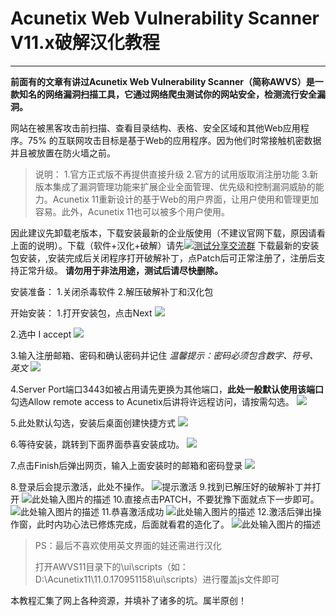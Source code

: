 ﻿# Acunetix Web Vulnerability Scanner V11.x破解汉化教程

------------


**前面有的文章有讲过Acunetix Web Vulnerability Scanner（简称AWVS）是一款知名的网络漏洞扫描工具，它通过网络爬虫测试你的网站安全，检测流行安全漏洞。**

网站在被黑客攻击前扫描、查看目录结构、表格、安全区域和其他Web应用程序。75% 的互联网攻击目标是基于Web的应用程序。因为他们时常接触机密数据并且被放置在防火墙之前。

> 说明：
1.官方正式版不再提供直接升级
2.官方的试用版取消注册功能
3.新版本集成了漏洞管理功能来扩展企业全面管理、优先级和控制漏洞威胁的能力。Acunetix 11重新设计的基于Web的用户界面，让用户使用和管理更加容易。此外，Acunetix 11也可以被多个用户使用。

因此建议先卸载老版本，下载安装最新的企业版使用（不建议官网下载，原因请看上面的说明）。下载（软件+汉化+破解）请先<a target="_blank" href="//shang.qq.com/wpa/qunwpa?idkey=4f44d2f55fcc2f4692a8ba0d41c98911d536d70206baf37948ff7b9a0730ce6e"><img border="0" src="//pub.idqqimg.com/wpa/images/group.png" alt="测试分享交流群" title="测试分享交流群"></a>
下载最新的安装包安装，,安装完成后关闭程序打开破解补丁，点Patch后可正常注册了，注册后支持正常升级。
**请勿用于非法用途，测试后请尽快删除。**

安装准备：
1.关闭杀毒软件
2.解压破解补丁和汉化包

开始安装：
1.打开安装包，点击Next
[![](https://lh3.googleusercontent.com/Eehdj8azPsD2Vf-mLtni7K7OWI4XgC00R6zKMCyX_DIXAtxchMw_tRs0gXieTzZQeKH4Rc9DZ4Q0AAcn8nT2b1A3EznqiuRUgYe_eTfmMmQGQE59ficoOd3sEXlbypBGWkMiOokjQY89i4BxOg5y8JCn84zIYUoqBZmy8HAJgYcSs3JjxWgv4O9j7MVyHDCRRprkflY6OH3YugKHXNPfpCbZIxv4tM7JwedPo9Y1vv2OIICEBGE-AIsQz_vL7jK135OIWdZYVC143Z8pLW1hQ9N2gdPS3-NQkkAZ6NOQfGauNCSGaGZJsPao8y8QT4JGvYjgAGvg42Fvf42nqOnkit0h6GNWZgg3x_uUinpQcamYjH-pwbsERREMxYXMh3WDCBoN_-_ReZCsEAYMoOlCoG9SjSlE4ird929fh5YjPxvQSskTW81gi0ng_peJiY-WPUo06MQ2qz4YDeO8hvzW_FxjofV9bNat1s11Ysy39kwkikHn3DExxKGQVPxuBmqiQ0wM-HlxzRMjRto2NvA8AdMi63k0JU_6lgUJCKJXNnpb6pe5vevqWdmNADnjF8dUA8XHcyBodf1JXI800Q5bfVxJ-Cv7g9brjJUBFA=w503-h389-no)](https://lh3.googleusercontent.com/Eehdj8azPsD2Vf-mLtni7K7OWI4XgC00R6zKMCyX_DIXAtxchMw_tRs0gXieTzZQeKH4Rc9DZ4Q0AAcn8nT2b1A3EznqiuRUgYe_eTfmMmQGQE59ficoOd3sEXlbypBGWkMiOokjQY89i4BxOg5y8JCn84zIYUoqBZmy8HAJgYcSs3JjxWgv4O9j7MVyHDCRRprkflY6OH3YugKHXNPfpCbZIxv4tM7JwedPo9Y1vv2OIICEBGE-AIsQz_vL7jK135OIWdZYVC143Z8pLW1hQ9N2gdPS3-NQkkAZ6NOQfGauNCSGaGZJsPao8y8QT4JGvYjgAGvg42Fvf42nqOnkit0h6GNWZgg3x_uUinpQcamYjH-pwbsERREMxYXMh3WDCBoN_-_ReZCsEAYMoOlCoG9SjSlE4ird929fh5YjPxvQSskTW81gi0ng_peJiY-WPUo06MQ2qz4YDeO8hvzW_FxjofV9bNat1s11Ysy39kwkikHn3DExxKGQVPxuBmqiQ0wM-HlxzRMjRto2NvA8AdMi63k0JU_6lgUJCKJXNnpb6pe5vevqWdmNADnjF8dUA8XHcyBodf1JXI800Q5bfVxJ-Cv7g9brjJUBFA=w503-h389-no)

2.选中 I accept
[![](https://lh3.googleusercontent.com/dGE9TCdeY9Fm3d7X6rcipzfy-pLDljrc_3UgvMvygjt1tWhLQfIk4NM-dKqo1-sGBF4Wguh_RkxvJYd4rzMTXLx4WTswTAaScWLp-pVDVTSoMJ7oveNj_9xB960V_pUWOBNR7S5aaAa0xnXHvAXKGbJ8FZG5VLYUwFq_ldKNxPSZ5c9Xr6I3qWIwAOYAAP_BVh7yf36ZqzICZaR-Ff3rOArw20VzJeaipmHgHJ8PcezTYqtwrP83UBQkxcvVsL1vP9Q8mehVjFqo4CPtxFxljTDQMS93D_tBT1t9hVHX30YLmjNLG_8JwQ3_9tm18EHlD79CSbtgAfmGA1urjDH6vRnKAssCu0Z5uirnAD07fWVmOjfwtpvR44LSh0UHe2rFeAExQ8Q7QQnzeQXdZtf_tKzxzWupACarQkiW-uCNGU3RfVBIqloCZzVPQ0EAQT3zdL4Qd32l3pgSsfHefe-9O6PYY8wzulz7FHssRLbZmRYihcikl86Bd91esw20QuGmdAiVenGtsUboV39jqTHPvtqvTQD7ZIcFs0b1Ucr-WszPUAjxu0MOU-0ly0gXj1lg3UpIglOU_arofoeKql_qQXO0aXhYJu0l4fYikQ=w503-h389-no)](https://lh3.googleusercontent.com/dGE9TCdeY9Fm3d7X6rcipzfy-pLDljrc_3UgvMvygjt1tWhLQfIk4NM-dKqo1-sGBF4Wguh_RkxvJYd4rzMTXLx4WTswTAaScWLp-pVDVTSoMJ7oveNj_9xB960V_pUWOBNR7S5aaAa0xnXHvAXKGbJ8FZG5VLYUwFq_ldKNxPSZ5c9Xr6I3qWIwAOYAAP_BVh7yf36ZqzICZaR-Ff3rOArw20VzJeaipmHgHJ8PcezTYqtwrP83UBQkxcvVsL1vP9Q8mehVjFqo4CPtxFxljTDQMS93D_tBT1t9hVHX30YLmjNLG_8JwQ3_9tm18EHlD79CSbtgAfmGA1urjDH6vRnKAssCu0Z5uirnAD07fWVmOjfwtpvR44LSh0UHe2rFeAExQ8Q7QQnzeQXdZtf_tKzxzWupACarQkiW-uCNGU3RfVBIqloCZzVPQ0EAQT3zdL4Qd32l3pgSsfHefe-9O6PYY8wzulz7FHssRLbZmRYihcikl86Bd91esw20QuGmdAiVenGtsUboV39jqTHPvtqvTQD7ZIcFs0b1Ucr-WszPUAjxu0MOU-0ly0gXj1lg3UpIglOU_arofoeKql_qQXO0aXhYJu0l4fYikQ=w503-h389-no)

3.输入注册邮箱、密码和确认密码并记住
*温馨提示：密码必须包含数字、符号、英文*
[![](https://lh3.googleusercontent.com/Hj_81cSzCiy35aTsoC1UW2ZoxCQ5NzfXfY9shuh5vOvKbEE87zaSn2Dk8N5gVO3QtPGFJ2fN8js0yN_dEPgzir7TU354i0XdwQRL9zu8r29dsBLQamuMIEddILAgIs3wihxgePw51DIa1I1i9JCkXXOA_YD0s5fIrDa3TdvzofjA3GRCNj96-IlxQYJ_K02pgZcO5rX2tviWX05oMpUH5h_5hVxDnlNmmYpgFZodpq3h9Q75Gi2mwhs697-wkKVwvIeNGcksNRal0DRClyqhRBOroNY_cpJ3wZIXnaqDPQQbocDFB3-eBtRT8UYRr-gzVxe4XggMYT056JFwh9Z62UJ7KbFu2mHNzgghpal7MnZm3hkaGsKG8gsviGUYFhy5v1LwatnvG7vVbw_1mME627ZteMRfyVIuNx0zGlp6ustRvddQkfsmgz96C3-9kQdBamBCmyFwpCFvq4VRg3SR3kvCsmckkX3vo9ldVt_mAG_f2ZNraz9JxHjcBQqQ10VcF3l_teZKktDC3KXMi1I6kMDksRQfCeByrO_VoE-Kk_cya9Tn5XIABw8z-WDsjABa2Cb354Gp2vQPNp5xAwWa5_77X61rPlkVZfas9A=w503-h389-no)](https://lh3.googleusercontent.com/Hj_81cSzCiy35aTsoC1UW2ZoxCQ5NzfXfY9shuh5vOvKbEE87zaSn2Dk8N5gVO3QtPGFJ2fN8js0yN_dEPgzir7TU354i0XdwQRL9zu8r29dsBLQamuMIEddILAgIs3wihxgePw51DIa1I1i9JCkXXOA_YD0s5fIrDa3TdvzofjA3GRCNj96-IlxQYJ_K02pgZcO5rX2tviWX05oMpUH5h_5hVxDnlNmmYpgFZodpq3h9Q75Gi2mwhs697-wkKVwvIeNGcksNRal0DRClyqhRBOroNY_cpJ3wZIXnaqDPQQbocDFB3-eBtRT8UYRr-gzVxe4XggMYT056JFwh9Z62UJ7KbFu2mHNzgghpal7MnZm3hkaGsKG8gsviGUYFhy5v1LwatnvG7vVbw_1mME627ZteMRfyVIuNx0zGlp6ustRvddQkfsmgz96C3-9kQdBamBCmyFwpCFvq4VRg3SR3kvCsmckkX3vo9ldVt_mAG_f2ZNraz9JxHjcBQqQ10VcF3l_teZKktDC3KXMi1I6kMDksRQfCeByrO_VoE-Kk_cya9Tn5XIABw8z-WDsjABa2Cb354Gp2vQPNp5xAwWa5_77X61rPlkVZfas9A=w503-h389-no)

4.Server Port端口3443如被占用请先更换为其他端口，**此处一般默认使用该端口**
勾选Allow remote access to Acunetix后讲将许远程访问，请按需勾选。
[![](https://lh3.googleusercontent.com/RrDgjpa7_SH9lUCYYVN6KIKZFobC3HET8jqgWmrmh2BESwlvKPkv7N9VB8yPJZ6-QVoBqUajDYL52bBu5avRVZ7kbuZpC2k9pfx2fsemmjFwI7iuK8Y4BxN_ltZ-4-Ry_ICihQq994uC2zOyoizSvffx20iiDIbVJHHT1t9nUsQIEq8ASCcfZqiwJyT4RD8XgGyjEPRItaywk-STrAfp5_LFSyjnBHf5orV53an1noCEALoIY1z0rwU2BX0B4SfOrB4kfy_ITHzCqfanpFkIsukytUGeYSaWz-nu8ns7L711xN-9zccb3fLxZnFhv_mtwgogHybK8pImvUbi8IuKZh97ma516nfliVqK-zPY3w6mWZ9LMnbx2aPAnZsYcAviAPAe1_aFEn_UpYZIWKOklCN2V-3A-LdY8lJebCRR4eSS4GdUBm9jLjituM_ZVgVIfchFJnAROHkB1Tv-xzyvNavUHrCndmqzB2kTJxPAM1mShnoED5YqPBBxjRa35ygl50GhXncKStOoyNRRZVIJf1ePTGqGapsK85Wynryy0TDTTcgpD_K6X9Uu3UvyVCvdVdjyxlwF3ju4aCR4LXCBT9BCo8huhC1brgvF6A=w503-h389-no)](https://lh3.googleusercontent.com/RrDgjpa7_SH9lUCYYVN6KIKZFobC3HET8jqgWmrmh2BESwlvKPkv7N9VB8yPJZ6-QVoBqUajDYL52bBu5avRVZ7kbuZpC2k9pfx2fsemmjFwI7iuK8Y4BxN_ltZ-4-Ry_ICihQq994uC2zOyoizSvffx20iiDIbVJHHT1t9nUsQIEq8ASCcfZqiwJyT4RD8XgGyjEPRItaywk-STrAfp5_LFSyjnBHf5orV53an1noCEALoIY1z0rwU2BX0B4SfOrB4kfy_ITHzCqfanpFkIsukytUGeYSaWz-nu8ns7L711xN-9zccb3fLxZnFhv_mtwgogHybK8pImvUbi8IuKZh97ma516nfliVqK-zPY3w6mWZ9LMnbx2aPAnZsYcAviAPAe1_aFEn_UpYZIWKOklCN2V-3A-LdY8lJebCRR4eSS4GdUBm9jLjituM_ZVgVIfchFJnAROHkB1Tv-xzyvNavUHrCndmqzB2kTJxPAM1mShnoED5YqPBBxjRa35ygl50GhXncKStOoyNRRZVIJf1ePTGqGapsK85Wynryy0TDTTcgpD_K6X9Uu3UvyVCvdVdjyxlwF3ju4aCR4LXCBT9BCo8huhC1brgvF6A=w503-h389-no)

5.此处默认勾选，安装后桌面创建快捷方式
[![](https://lh3.googleusercontent.com/MTta4TZw_uY3gkvu8Q9L7JTve7iFZPo2lZ2gI2vZ5hvniKo0OSeaH5NvDIjJPLzAerOh2gjbk1_Zio6jmOXbvSp5wT-VAcqBF2MO0hwPo4LfFIM4FegcJL18zts8SIciC8jDq0JzpDzMO_fhY2mzzbuBLJo6wSJ1Tc235U-ZqVvDGiPl7UgunIhrKjqZY8anPbECFOy2qIX0skbnQamhPFi813jx8uAbaABThXfEBhWYep69OzSPSKg28m2zh8JEceGzzde3ZR6nXdiQWn1NYFYc7gSNntlOqy4fTJ_SacOG9NKa5qz1uBiTPBDFWhiVQ5ecYRxMVttTlmxIfQrGKKqjR4cu67vwZC9Zu6h7FRkN_jW2-SPlIEdqBP-9qjVIiMnFv_JHf_QOau_YtzV9jLqEarqjBM-wKZjQ0Qy5iLXywucp10mh0bDybkW2XVDg_wwL210n8JBtyUqgOwYvHSdbizIjfGM-UJ2geHdzs8rUOOUorYW6-NRQM-wLtOKkL07jRImllJEmWSJcYF8Nw6FilDnHhOlD0EeMzdgAqQm1d-8D4mKdg3C0thMEhWSIlmdTrXp4iTd9HtHvxVOllh2WJrMsw-CG_3Y2-A=w503-h389-no)](https://lh3.googleusercontent.com/MTta4TZw_uY3gkvu8Q9L7JTve7iFZPo2lZ2gI2vZ5hvniKo0OSeaH5NvDIjJPLzAerOh2gjbk1_Zio6jmOXbvSp5wT-VAcqBF2MO0hwPo4LfFIM4FegcJL18zts8SIciC8jDq0JzpDzMO_fhY2mzzbuBLJo6wSJ1Tc235U-ZqVvDGiPl7UgunIhrKjqZY8anPbECFOy2qIX0skbnQamhPFi813jx8uAbaABThXfEBhWYep69OzSPSKg28m2zh8JEceGzzde3ZR6nXdiQWn1NYFYc7gSNntlOqy4fTJ_SacOG9NKa5qz1uBiTPBDFWhiVQ5ecYRxMVttTlmxIfQrGKKqjR4cu67vwZC9Zu6h7FRkN_jW2-SPlIEdqBP-9qjVIiMnFv_JHf_QOau_YtzV9jLqEarqjBM-wKZjQ0Qy5iLXywucp10mh0bDybkW2XVDg_wwL210n8JBtyUqgOwYvHSdbizIjfGM-UJ2geHdzs8rUOOUorYW6-NRQM-wLtOKkL07jRImllJEmWSJcYF8Nw6FilDnHhOlD0EeMzdgAqQm1d-8D4mKdg3C0thMEhWSIlmdTrXp4iTd9HtHvxVOllh2WJrMsw-CG_3Y2-A=w503-h389-no)

6.等待安装，跳转到下面界面恭喜安装成功。
[![](https://lh3.googleusercontent.com/YHRyEXjB2ffGmMEXgrU-AlW4S5a2HrmVQ2xOfsqnMxwkXnBZgQ0B2p8TyLCVQODKLryVz_caTcJPWYRVoDNkPzjDoNbzPW0e9qaiw6bZFIZAGNGdRuwih881X--eG8GjzOZdb4evW6TBIcAzBxJtwGezjFiKgz7ufz7XtQrYa8SdSF-oe3fR2obhrC1kgY8jqdX1mvuv-vLVl9oVBEG1kU07oLJAQGA43heMcxj9KzK6dZcHVr86tsOmNHai330hMlZ0J7DtcYOon8ht8GdoUx9q4XQDRDy9GGss2F-o9Nu190dsMRUbbAbC8XpZBNqMYQGW_IJ0I3o4T-jmi4y0gHKmGKxCcU9KLENTuH6EDA4rRAgaP4zwXrGykIEfLu2cF0beu8ypyVLGsSiLPImP0o4mo0o7aYxzszRKsGHfoiZ-wFSR9jy5H_2qYCm2gkZ7DHA5VOycHRpX-YLWCNwUdKsZ3QuZDJq2b88E9qbbP-mUc7-a2qsnjT4GQwv1XzR9WxCPbGY4_qX8uENpw3rsUtOSClK_7guL9jjh9ztBxu3acPpOS4dfeM3foeq-mNPIMgCL4uYtE2z22ho0FmIF-FRqsLfSGGRSD5pQdg=w503-h389-no)](https://lh3.googleusercontent.com/YHRyEXjB2ffGmMEXgrU-AlW4S5a2HrmVQ2xOfsqnMxwkXnBZgQ0B2p8TyLCVQODKLryVz_caTcJPWYRVoDNkPzjDoNbzPW0e9qaiw6bZFIZAGNGdRuwih881X--eG8GjzOZdb4evW6TBIcAzBxJtwGezjFiKgz7ufz7XtQrYa8SdSF-oe3fR2obhrC1kgY8jqdX1mvuv-vLVl9oVBEG1kU07oLJAQGA43heMcxj9KzK6dZcHVr86tsOmNHai330hMlZ0J7DtcYOon8ht8GdoUx9q4XQDRDy9GGss2F-o9Nu190dsMRUbbAbC8XpZBNqMYQGW_IJ0I3o4T-jmi4y0gHKmGKxCcU9KLENTuH6EDA4rRAgaP4zwXrGykIEfLu2cF0beu8ypyVLGsSiLPImP0o4mo0o7aYxzszRKsGHfoiZ-wFSR9jy5H_2qYCm2gkZ7DHA5VOycHRpX-YLWCNwUdKsZ3QuZDJq2b88E9qbbP-mUc7-a2qsnjT4GQwv1XzR9WxCPbGY4_qX8uENpw3rsUtOSClK_7guL9jjh9ztBxu3acPpOS4dfeM3foeq-mNPIMgCL4uYtE2z22ho0FmIF-FRqsLfSGGRSD5pQdg=w503-h389-no)

7.点击Finish后弹出网页，输入上面安装时的邮箱和密码登录
[![](https://lh3.googleusercontent.com/_2LKm2pcEncEDTd_OMeM3BCf9--Dug8RUSS8xKNhikSALCCNt-YF7lkveQqefGYlex2HOkcs7PwsMw1B2i6cYJMjFlxWGU6TAoDcRBhohDU3teObEWS4IvtG6G5a2C3zufztypvmlxUQxANHiU2LQ8kuwd7tkE2VbvHmK7aKAXmUQgpjHSTEdizs7KMoetPB8vaNGARGtLSK07NPRJ2PbujLitVRIBlpjSeVBoR4HTBAzNgCHYFKoqNA4y1xeAlo5qhLjiGzYcwiY4_jcv4JD5qXCa0icjB9fW0XTYYcl9_EbtE-4K4lP8tf5a_jJEVDpA0j-FkQgYLMXmN52ZtYk7lGmjXhzWLpWBQ2m-nLzHUrVwOl4kTSaM07PP9pZF0lpQvqWgARpxDnNbqd-1ElAmxya66YXqFhcGtL25LiIfMW6u0Rsu5U-9NPIR4QmnWGUpzcfofTggMbVgxb6fMNeZI4dCPDH-0JhWaNWfCAbZ34Nhg3aI2UG2EtzgS0Wsh6SLIJi6VT_baq-aQVemuqoAXQt3bKUREJXnEqRIIF23swauFAQKP9yZiGV0dggNitqyTrA_vq7qmLV2tXLCCBen3gBqf9u7r1AKNhAg=w718-h463-no)](https://lh3.googleusercontent.com/_2LKm2pcEncEDTd_OMeM3BCf9--Dug8RUSS8xKNhikSALCCNt-YF7lkveQqefGYlex2HOkcs7PwsMw1B2i6cYJMjFlxWGU6TAoDcRBhohDU3teObEWS4IvtG6G5a2C3zufztypvmlxUQxANHiU2LQ8kuwd7tkE2VbvHmK7aKAXmUQgpjHSTEdizs7KMoetPB8vaNGARGtLSK07NPRJ2PbujLitVRIBlpjSeVBoR4HTBAzNgCHYFKoqNA4y1xeAlo5qhLjiGzYcwiY4_jcv4JD5qXCa0icjB9fW0XTYYcl9_EbtE-4K4lP8tf5a_jJEVDpA0j-FkQgYLMXmN52ZtYk7lGmjXhzWLpWBQ2m-nLzHUrVwOl4kTSaM07PP9pZF0lpQvqWgARpxDnNbqd-1ElAmxya66YXqFhcGtL25LiIfMW6u0Rsu5U-9NPIR4QmnWGUpzcfofTggMbVgxb6fMNeZI4dCPDH-0JhWaNWfCAbZ34Nhg3aI2UG2EtzgS0Wsh6SLIJi6VT_baq-aQVemuqoAXQt3bKUREJXnEqRIIF23swauFAQKP9yZiGV0dggNitqyTrA_vq7qmLV2tXLCCBen3gBqf9u7r1AKNhAg=w718-h463-no)

8.登录后会提示激活，此处不操作。
![提示激活][1]
9.找到已解压好的破解补丁并打开
![此处输入图片的描述][2]
  10.直接点击PATCH，不要犹豫下面就点下一步即可。
  ![此处输入图片的描述][3]
  11.恭喜激活成功
  ![此处输入图片的描述][4]
  12.激活后弹出操作窗，此时内功心法已修炼完成，后面就看君的造化了。
![此处输入图片的描述][5]

> PS：最后不喜欢使用英文界面的娃还需进行汉化
> 
> 打开AWVS11目录下的\ui\scripts（如：D:\Acunetix11\11.0.170951158\ui\scripts）进行覆盖js文件即可

本教程汇集了网上各种资源，并填补了诸多的坑。属半原创！

  [1]: https://lh3.googleusercontent.com/SvVxSnMj6sfnX-iNeLT0pJIcDuul7a3AMfX0yxPlCP-2HdeU6z3jvtP17m0dEsl0w47wEBgFVXdh_oiZ3h9adxBB-PjGewx8FA3pzUBSf5-7j0VTk_lbiuaWra7Hd7LeY2ng960Cn3gRS4SSaVpl9dAtHu9jV9OTAsoo1ymmG0215V2wBCcvavRNJS7oHq8HBTW5EMTChh4lDMOZTNI8AQ_4zAGUXAj69mCVMNKnubmwZwfCMokcl7PNkNJHAV27B1UwvTP1Sncd_PLgk_H2wivzKjUzI6easbeDFHIJ0y7Tc3O0dEYY2dzgYCi49IjTBssaRl6XuBp9uNZi6rMTtWt8bmOG0NMPpSCG4ifmILjkHnvZb2hPvVcgin8dz5znBskKVDnJJhQmoUit-lZyhW-lO-d_aBSTR_s8EhvlSELBdIWXz6yZ1BFXc2qEdLp272VSwX-GCIuh4yiHr-rsq-hJYZdbH_JIFBri_-f0foSHBDhwhwLRm9aK6_gqFz97N9eFbVlRYhS9ydrQApz8napB8g--O9DXDh6SMFfQXWyz-LYnOiiqobKNZZmQMbDssbUPK78kCLLEqsuyp4RiOP9E2NJSAX5y-WHIqw=w592-h185-no
  [2]: https://lh3.googleusercontent.com/seVrt4izebu5glNirSu0eGap8GezcsMm-hNgJXIRnB-5HJnw0iyeesOXarJjqlOJHwCVlbQCCOzL2AUvEJNYkvr-0BsKULKwBfeXnMk234DQmFOPBd7KicTEwj7yhNOuxvypH401iNDyi61bT11yAucl8RVNi0hU9OygSk0xk_1C7K6hmQ3BQTCfz19u475AAavUs8WEowkL-K7Y37c_HLCFOozzVPMLNQSAbvFb-eWILMQFlAh6OI9Z1_IOWnp_hAXBSvQ6HA8ovO74lCO4HoFIWBpmWPDmRp7L75HYw0bBkYUAVIl3Hwd8g7A3S6kkpfeua7fLK963_vTvUVsSBHVGP4I4wdTi0Vo1W-SfpSIttHMK9M51ySvjG8ds7IenUvWZYHba_sl1oGyDIyLYC6nff45jsM8z_JpqS-jWYxkzQj6QFgQGi-_f27XrjrlUL2jItOixQokCg8FoD8RonAhFRlDN9e77mI9zsMPRQ1fQSJaPjkNvJUe9jIFUaEOIpr0Yr7iLusFNtMnTSNCbiIyP3qAG-oFMN7SqeigTeFsuWdSj_zL87X_OnXsHXPx8NXQVEd-gWZYP3-IPZVIvYQrP4RLqfhLhjU1DBQ=w670-h138-no
  [3]: https://lh3.googleusercontent.com/UTwwOFBxtqmH_P8X3H3AwJOLAJZTJzHr39opzTOgxQ8rXX4bbeAkySKjzlr_hox17QRarNPJqCXE2Er_B1yk3iOei1O5VtbWG79LUog3cXsawF8PuhSxJPbqFZyJ6dQQL57RMh02CMH0Sp687uzKXM6-IX_MzEWYtBPJhprfIEciDqLrtJAVYgUDcuq3-Rd3v1aNzLEuUINsCYgDa84K512T6mYbd7sX9JuuelbhnFU-0Vf7ljF5iO9SEuHUhE7oZ_8_DRhPjABgOG_MXjAp-zStIJTOYt7idZQ2IRmLPBxhQJyDYIA0SWBXy_a4TZdnlslIRW8C_eHl5fiNdy1efU_8Qmrg51VqoWjT2AmXXBbluIZcb6tcXHPKl76-BDll3Mw5xzsxs2bIPV7Z4uF5tUIRujVILkK0_Bq7na7QyEHDF3qN3od5V6I0UmMCaJ-M8nyVZzLxdLU7hAFCcuSkv86d67KqXAzxseB9xYZlYkuaYJ0PnRJIFGc302d5xHBd1vaMgSdlHavym8p-yF1i5vBch5F5tOzSEtNVodyvsEiA1dBFwa4dyh2rCj9fBtRKftourTDNxNrqDFrKCaeHInw3o81s-qXKCxci5g=w334-h323-no
  [4]: https://lh3.googleusercontent.com/r9a0lapmrlWYLjq31UMLtyS99tMgXW-D0SnQsEA2_t6UO7awNaCoQ4wFDfNrwwRAyC9h6YI0KQtR7ZNBAPwQ2j8eXWcpfcqQZn4ztMFYA3hwXXtcAeZB3aqNotjDLhZQf54yIdoa1XXzjmz55Hb4KptMsYLLtyJupbTQ41a4DnhDboIlzNRLxmxIWiXokAwpdibeWzfmhdYghQ_LwXnT5VM88n_cXHO4y4yClGp-HRUvDC2dkInZ9p_GMi7kajeMwd0V47rM3ZTN4bwivE1ZdpjWPxeu8ErS5z1Rrb_UhSyibm9tygsfwCgT2I9yAgeY3rdtATRfPDRiR7BUT8ITYqSBBFUyrut6xJR46pWQxuepO1Rr1UCGiSIhFgASn9JZv5wx9QYgPK6ESjDdAaXXWki63HSHes5e4uEtdDh5vFw-ora_dvlHWaQNiLR3JQUftKxWPQbvoZooJWtCie9-gYE9nznnU84f8syx-caRhoRn4TJBXRUtlUWjwOGN_WxuJZaUuNj5RnskjgyiQtPCpXdvoGS3K0CEakcJ4LOtkuTNAW204jqa7YF5vVTs-isXcRGL6rw2-0niZOC2ZkvuD30SFaCvq2o0xpPZ7w=w423-h329-no
  [5]: https://lh3.googleusercontent.com/iZlsTJ7P7voeApNYSY5tn3uY2EBYKd9Uv5X_AQCvCS-V2Ni7t2WKbIuo-PqZOuI6G8yeQQ8HMfOHA_uwaFeoD94pCH_7hQKJzXi6mrs-jGbH8uLhGbP9rnKwqJYAUepiNtMgJXWQrWDZk45ApG0sdVzKIQwAX3CQucBwR-5ZjstYELc3WSUKmEcct20ArYzhZOVSvlnxUaldm5VqUyhe9cE456KwHUxdCIJW6nnR09FpX6CsfJtyaFEGFVKMnaYY4mfYS3cD_Qv0sYjlb9T-naP3gJgSKPGB8DQtYM5VCAPwDn4Qtcfczpzuueqr-bszD5KpXbDYwBA5hEUh_2V0mQkw3HnCKnPUHzKEUUMaQu0ZmZC7awFWN5RIKwWGueCrmYGUV3Gg2Nnyh95JAywW4Hxdez26ug1y966RJWDsUsFtHI9ZPtrDh77RVhFhFDXsseT-skZiprqBCKOR0UwdqWbrsdvtPKFxfICt8I6gxI1X6I2_dLo5RXQK9e4r00nCF6BvihfRxqthycEr-h8PVR1Q8Mn8Qav5Z7tHRXqATkZJVqnw5v-D4qF1KVs16K1edIxAGZjdnHh8YhDsAgwpaeO1aIkCqjqMj28NpQ=w968-h564-no
